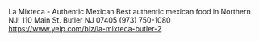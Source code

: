 La Mixteca - Authentic Mexican
Best authentic mexican food in Northern NJ!
110 Main St. Butler NJ 07405
(973) 750-1080
https://www.yelp.com/biz/la-mixteca-butler-2
